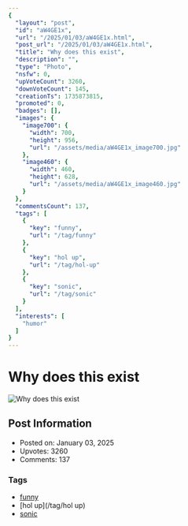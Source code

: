 ```yaml
---
{
  "layout": "post",
  "id": "aW4GE1x",
  "url": "/2025/01/03/aW4GE1x.html",
  "post_url": "/2025/01/03/aW4GE1x.html",
  "title": "Why does this exist",
  "description": "",
  "type": "Photo",
  "nsfw": 0,
  "upVoteCount": 3260,
  "downVoteCount": 145,
  "creationTs": 1735873815,
  "promoted": 0,
  "badges": [],
  "images": {
    "image700": {
      "width": 700,
      "height": 956,
      "url": "/assets/media/aW4GE1x_image700.jpg"
    },
    "image460": {
      "width": 460,
      "height": 628,
      "url": "/assets/media/aW4GE1x_image460.jpg"
    }
  },
  "commentsCount": 137,
  "tags": [
    {
      "key": "funny",
      "url": "/tag/funny"
    },
    {
      "key": "hol up",
      "url": "/tag/hol-up"
    },
    {
      "key": "sonic",
      "url": "/tag/sonic"
    }
  ],
  "interests": [
    "humor"
  ]
}
---
```


# Why does this exist

![Why does this exist](/assets/media/aW4GE1x_image700.jpg)

## Post Information

- Posted on: January 03, 2025
- Upvotes: 3260
- Comments: 137

### Tags

- [funny](/tag/funny)
- [hol up](/tag/hol up)
- [sonic](/tag/sonic)
